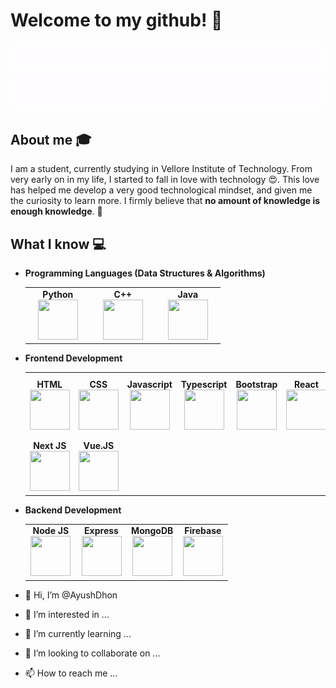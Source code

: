 # Welcome to my github! 👋

<div align="center">
	<img src="https://raw.githubusercontent.com/Sarthakbh321/sarthakbh321/master/intro.gif">
</div>

## About me :mortar_board:
I am a student, currently studying in Vellore Institute of Technology. From very early on in my life, I started to fall in love with technology 😍. This love has helped me develop a very good technological mindset, and given me the curiosity to learn more. I firmly believe that **no amount of knowledge is enough knowledge**. 🧠

## What I know :computer:
- **Programming Languages (Data Structures & Algorithms)**
	<center>
		<table>
			<tbody>
				<tr>
					<td width="25%" align="center">
						<span><strong>Python</strong></span><br/>
						<img height="64px" width="64px" src="https://cdn.svgporn.com/logos/python.svg">
					</td>
					<td width="25%" align="center">
						<span><strong>C++</strong></span><br/>
						<img height="64px" width="64px" src="https://upload.wikimedia.org/wikipedia/commons/thumb/1/18/ISO_C%2B%2B_Logo.svg/1200px-ISO_C%2B%2B_Logo.svg.png">
					</td>
					<td width="25%" align="center">
						<span><strong>Java</strong></span><br/>
						<img height="64px" width="64px" src="https://cdn.svgporn.com/logos/java.svg">
					</td>
				</tr>
			</tbody>
		</table>
	</center>
- **Frontend Development**
	<center>
		<table>
			<tbody>
				<tr>
					<td align="center">
						<span><strong>HTML</strong></span><br/>
						<img height="64px" width="64px" src="https://cdn.svgporn.com/logos/html-5.svg">
					</td>
					<td align="center">
						<span><strong>CSS</strong></span><br/>
						<img height="64px" width="64px" src="https://cdn.svgporn.com/logos/css-3.svg">
					</td>
					<td align="center">
						<span><strong>Javascript</strong></span><br/>
						<img height="64px" width="64px" src="https://cdn.svgporn.com/logos/javascript.svg">
					</td>
					<td align="center">
						<span><strong>Typescript</strong></span><br/>
						<img height="64px" width="64px" src="https://cdn.svgporn.com/logos/typescript-icon.svg">
					</td>
					<td align="center">
						<span><strong>Bootstrap</strong></span><br/>
						<img height="64px" width="64px" src="https://cdn.svgporn.com/logos/bootstrap.svg">
					</td>
					<td align="center">
						<span><strong>React</strong></span><br/>
						<img height="64px" width="64px" src="https://cdn.svgporn.com/logos/react.svg">
					</td>
					<td  align="center">
						<span><strong>Redux</strong></span><br/>
						<img height="64px" width="64px" src="https://cdn.svgporn.com/logos/redux.svg">
					</td>
					<td align="center">
						<span><strong>Material UI</strong></span><br/>
						<img height="64px" width="64px" src="https://cdn.svgporn.com/logos/material-ui.svg">
					</td>
					<td align="center">
						<span><strong>React Native</strong></span><br/>
						<img height="64px" width="64px" src="https://cdn.svgporn.com/logos/react.svg">
					</td>
				</tr>
				<tr>
					<td align="center">
						<span><strong>Next JS</strong></span><br/>
						<img height="64px" width="64px" src="https://cdn.svgporn.com/logos/nextjs-icon.svg">
					</td>
					<td align="center">
						<span><strong>Vue.JS</strong></span><br/>
						<img height="64px" width="64px" src="https://cdn.svgporn.com/logos/vue.svg">
					</td>
				</tr>
			</tbody>
		</table>
	</center>
	
- **Backend Development**
	<center>
		<table>
			<tbody>
				<tr>
					<td width="25%" align="center">
						<span><strong>Node JS</strong></span><br/>
						<img height="64px" width="64px" src="https://cdn.svgporn.com/logos/nodejs-icon.svg">
					</td>
					<td width="25%" align="center">
						<span><strong>Express</strong></span><br/>
						<img height="64px" width="64px" src="https://cdn.svgporn.com/logos/express.svg">
					</td>
					<td width="25%" align="center">
						<span><strong>MongoDB</strong></span><br/>
						<img height="64px" width="64px" src="https://cdn.svgporn.com/logos/mongodb.svg">
					</td>
					<td width="25%" align="center">
						<span><strong>Firebase</strong></span><br/>
						<img height="64px" width="64px" src="https://cdn.svgporn.com/logos/firebase.svg">
					</td>
				</tr>
			</tbody>
		</table>
	</center>














- 👋 Hi, I’m @AyushDhon
- 👀 I’m interested in ...
- 🌱 I’m currently learning ...
- 💞️ I’m looking to collaborate on ...
- 📫 How to reach me ...

<!---
AyushDhon/AyushDhon is a ✨ special ✨ repository because its `README.md` (this file) appears on your GitHub profile.
You can click the Preview link to take a look at your changes.
--->
